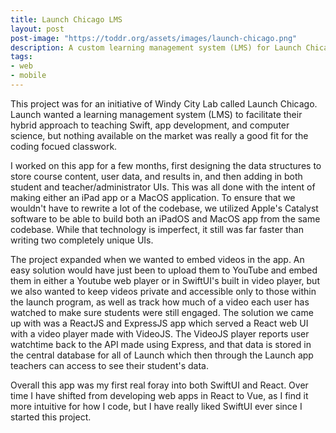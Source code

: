 ```yaml
---
title: Launch Chicago LMS
layout: post
post-image: "https://toddr.org/assets/images/launch-chicago.png"
description: A custom learning management system (LMS) for Launch Chicago - a Chicago based non-profit seeking to expose underrepresented kids in Chicago's neighborhoods to computer science.
tags:
- web
- mobile
---
```


This project was for an initiative of Windy City Lab called Launch Chicago. Launch wanted a learning management system (LMS) to facilitate their hybrid approach to teaching Swift, app development, and computer science, but nothing available on the market was really a good fit for the coding focued classwork.

I worked on this app for a few months, first designing the data structures to store course content, user data, and results in, and then adding in both student and teacher/administrator UIs. This was all done with the intent of making either an iPad app or a MacOS application. To ensure that we wouldn't have to rewrite a lot of the codebase, we utilized Apple's Catalyst software to be able to build both an iPadOS and MacOS app from the same codebase. While that technology is imperfect, it still was far faster than writing two completely unique UIs. 

The project expanded when we wanted to embed videos in the app. An easy solution would have just been to upload them to YouTube and embed them in either a Youtube web player or in SwiftUI's built in video player, but we also wanted to keep videos private and accessible only to those within the launch program, as well as track how much of a video each user has watched to make sure students were still engaged. The solution we came up with was a ReactJS and ExpressJS app which served a React web UI with a video player made with VideoJS. The VideoJS player reports user watchtime back to the API made using Express, and that data is stored in the central database for all of Launch which then through the Launch app teachers can access to see their student's data.

Overall this app was my first real foray into both SwiftUI and React. Over time I have shifted from developing web apps in React to Vue, as I find it more intuitive for how I code, but I have really liked SwiftUI ever since I started this project.
